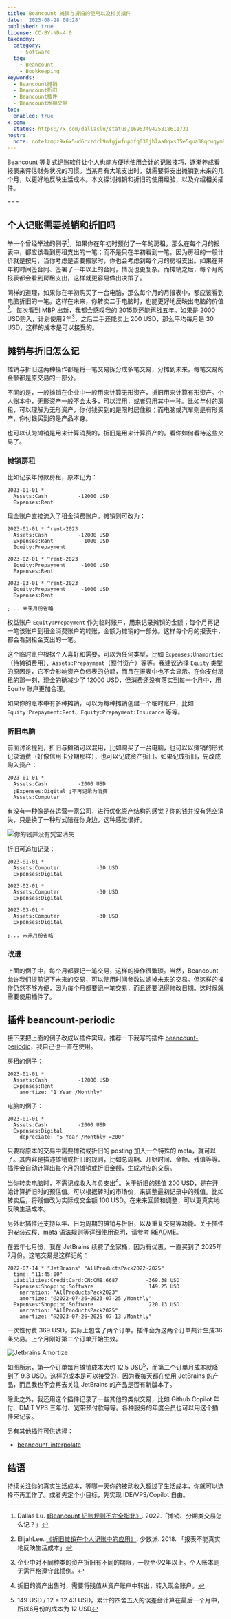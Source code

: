 ```yaml
---
title: Beancount 摊销与折旧的使用以及相关插件
date: '2023-08-28 08:28'
published: true
license: CC-BY-ND-4.0
taxonomy:
  category:
    - Software
  tag:
    - Beancount
    - Bookkeeping
keywords:
  - Beancount摊销
  - Beancount折旧
  - Beancount插件
  - Beancount周期交易
toc:
  enabled: true
x.com:
  status: https://x.com/dallaslu/status/1696349425818611731
nostr:
  note: note1zmpz9x6x5ud6cxzdrl9nfgjwfuppfq030jhlaa0qxs35e5qua38qcuqym9
---
```


Beancount 等复式记账软件让个人也能方便地使用会计的记账技巧，逐渐养成看报表来评估财务状况的习惯。当某月有大笔支出时，就需要将支出摊销到未来的几个月，以更好地反映生活成本。本文探讨摊销和折旧的使用经验，以及介绍相关插件。

===

## 个人记账需要摊销和折旧吗

举一个曾经举过的例子[^rent-example]，如果你在年初时预付了一年的房租，那么在每个月的报表中，都应该看到房租支出的一笔；而不是只在年初看到一笔。因为房租的一般计价就是按月，当你考虑是否要搬家时，你也会考虑到每个月的房租支出。如果在非年初时间签合同、签署了一年以上的合同，情况也更复杂。而摊销之后，每个月的报表都会看到房租支出，这样就更容易做出决策了。

同样的道理，如果你在年初购买了一台电脑，那么每个月的月报表中，都应该看到电脑折旧的一笔。这样在未来，你转卖二手电脑时，也能更好地反映出电脑的价值[^sspai-real-cost]。每次看到 MBP 出新，我都会感叹我的 2015款还能再战五年。如果是 2000 USD购入，计划使用2年[^note:depreiation-peroid]，之后二手还能卖上 200 USD，那么平均每月是 30 USD，这样的成本是可以接受的。

## 摊销与折旧怎么记

摊销与折旧这两种操作都是将一笔交易拆分成多笔交易，分摊到未来，每笔交易的金额都是原交易的一部分。

不同的是，一般摊销在企业中一般用来计算无形资产，折旧用来计算有形资产。个人账本中，无形资产一般不会太多，可以混用，或者只用其中一种。比如年付的房租，可以理解为无形资产，你付钱买到的是限时居住权；而电脑或汽车则是有形资产，你付钱买到的是产品本身。

也可以认为摊销是用来计算消费的，折旧是用来计算资产的。看你如何看待这些交易了。

### 摊销房租

比如记录年付款房租，原本记为：

```beancount
2023-01-01 *
  Assets:Cash          -12000 USD
  Expenses:Rent
```

现金账户直接流入了租金消费账户。摊销则可改为：

```beancount
2023-01-01 * ^rent-2023
  Assets:Cash          -12000 USD
  Expenses:Rent          1000 USD
  Equity:Prepayment

2023-02-01 * ^rent-2023
  Equity:Prepayment     -1000 USD
  Expenses:Rent

2023-03-01 * ^rent-2023
  Equity:Prepayment     -1000 USD
  Expenses:Rent

;... 未来月份省略
```

权益账户 `Equity:Prepayment` 作为临时账户，用来记录摊销的金额；每个月再记一笔该账户到租金消费账户的转账，金额为摊销的一部分。这样每个月的报表中，都会看到租金支出的一笔。

这个临时账户根据个人喜好和需要，可以为任何类型，比如 `Expenses:Unamortied`（待摊销费用）、`Assets:Prepayment`（预付资产）等等。我建议选择 `Equity` 类型的原因是，它不会影响资产负债表的总额，而且在报表中也不会显示。在你支付房租的那一刻，现金的确减少了 12000 USD，但消费还没有落实到每一个月中，用 Equity 账户更加合理。

如果你的账本中有多种摊销，可以为每种摊销创建一个临时账户，比如 `Equity:Prepayment:Rent`、`Equity:Prepayment:Insurance` 等等。

### 折旧电脑

前面讨论提到，折旧与摊销可以混用，比如购买了一台电脑，也可以以摊销的形式记录消费（好像信用卡分期那样），也可以记成资产折旧。如果记成折旧，先改成购入资产：

```beancount
2023-01-01 *
  Assets:Cash          -2000 USD
  ;Expenses:Digital ;不再记录为消费
  Assets:Computer
```

有没有一种像是在运营一家公司，进行优化资产结构的感觉？你的钱并没有凭空消失，只是换了一种形式陪在你身边，这种感觉很好。

![你的钱并没有凭空消失](./pony-money.jpg)

折旧可追加记录：

```beancount
2023-01-01 *
  Assets:Computer            -30 USD
  Expenses:Digital

2023-02-01 *
  Assets:Computer            -30 USD
  Expenses:Digital

2023-03-01 *
  Assets:Computer            -30 USD
  Expenses:Digital

;... 未来月份省略
```

### 改进

上面的例子中，每个月都要记一笔交易，这样的操作很繁琐。当然，Beancount 允许我们提前记下未来的交易，可以使用时间参数过滤掉未来的交易。但这样的操作仍然不够方便，因为每个月都要记一笔交易，而且还要记得修改日期。这时候就需要使用插件了。

## 插件 beancount-periodic

接下来把上面的例子改成以插件实现。推荐一下我写的插件 [beancount-periodic](https://github.com/dallaslu/beancount-periodic)，我自己也一直在使用。

房租的例子：

```beancount
2023-01-01 *
  Assets:Cash          -12000 USD
  Expenses:Rent
    amortize: "1 Year /Monthly"
```

电脑的例子：

```beancount
2023-01-01 *
  Assets:Cash          -2000 USD
  Expenses:Digital
    depreciate: "5 Year /Monthly =200"
```

只要将原本的交易中需要摊销或折旧的 posting 加入一个特殊的 meta，就可以了。其内容是描述摊销或折旧的规则，比如总周期、开始时间、金额、残值等等。插件会自动计算出每个月的摊销或折旧金额，生成对应的交易。

当你转卖电脑时，不需记成收入与负支出[^note:depr-resell]。关于折旧的残值 200 USD，是在开始计算折旧时的预估值。可以根据转时的市场价，来调整最初记录中的残值。比如转卖后，将残值改为实际成交金额 100 USD。在未来回顾和调整，可以更真实地反映生活成本。

另外此插件还支持以年、日为周期的摊销与折旧，以及重复交易等功能。关于插件的安装过程、meta 语法规则等详细使用说明，请参考 [README](https://github.com/dallaslu/beancount-periodic#readme)。

在去年七月份，我在 JetBrains 续费了全家桶，因为有优惠，一直买到了 2025年7月份。这笔交易是这样记的：

```beancount
2022-07-14 * "JetBrains" "AllProductsPack2022~2025"
  time: "11:45:00"
  Liabilities:CreditCard:CN:CMB:6687         -369.38 USD
  Expenses:Shopping:Software                  149.25 USD
    narration: "AllProductsPack2023"
    amortize: "@2022-07-26~2023-07-25 /Monthly"
  Expenses:Shopping:Software                  220.13 USD
    narration: "AllProductsPack2025"
    amortize: "@2023-07-26~2025-07-13 /Monthly"
```

一次性付费 369 USD，实际上包含了两个订单。插件会为这两个订单共计生成36条交易。上个月刚好第二个订单开始生效。

![Jetbrains Amortize](./jetbrains-amortize-2025.png)

如图所示，第一个订单每月摊销成本大约 12.5 USD[^note:amortized-amount]，而第二个订单月成本就降到了 9.3 USD。这样的成本是可以接受的，因为我每天都在使用 JetBrains 的产品，而且我也不会再去关注 JetBrains 的产品是否有新版本了。

除此之外，我还用这个插件记录了一些其他的类似交易，比如 Github Copilot 年付、DMIT VPS 三年付、宽带预付款等等。各种服务的年度会员也可以用这个插件来记录。

另有其他插件可供选择：

* [beancount_interpolate](https://github.com/Akuukis/beancount_interpolate) 

## 结语

持续关注你的真实生活成本，等哪一天你的被动收入超过了生活成本，你就可以选择不再工作了。或者先定个小目标，先实现 IDE/VPS/Copilot 自由。

[^note:depreiation-peroid]: 企业中对不同种类的资产折旧有不同的期限，一般至少2年以上。个人账本则无需严格遵守此惯例。
[^note:depr-resell]: 折旧的资产出售时，需要将残值从资产账户中转出，转入现金账户。
[^note:amortized-amount]: 149 USD / 12 = 12.43 USD，累计的四舍五入的误差会计算在最后一个月中，所以6月份的成本为 12 USD

[^rent-example]: Dallas Lu. [《Beancount 记账规则不完全指北》](https://dallas.lu/beancount-bookkeeping-rules-incomplete-guide/#摊销、分期类交易怎么记？). 2022.「摊销、分期类交易怎么记？」
[^sspai-real-cost]: ElijahLee. [《折旧摊销在个人记账中的应用》](https://sspai.com/post/40718). 少数派. 2018. 「报表不能真实地反映生活成本」
